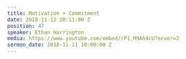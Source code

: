 ```yaml
---
title: Motivation + Commitment
date: 2018-11-12 20:11:00 Z
position: 47
speaker: Ethan Harrington
media: https://www.youtube.com/embed/rP1_M9Ah4cU?ecver=2
sermon_date: 2018-11-11 10:00:00 Z
---
```



